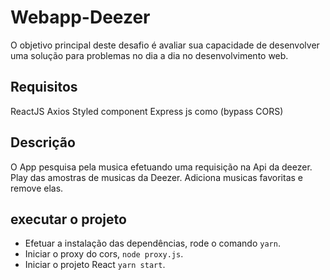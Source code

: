 # Webapp-Deezer

O objetivo principal deste desafio é avaliar sua capacidade de desenvolver uma solução para problemas no dia a dia no desenvolvimento web.

## Requisitos
ReactJS
Axios
Styled component
Express js como (bypass CORS)

## Descrição

O App pesquisa pela musica efetuando uma requisição na Api da deezer.
Play das amostras de musicas da Deezer.
Adiciona musicas favoritas e remove elas.

## executar o projeto

- Efetuar a instalação das dependências, rode o comando `yarn`.
- Iniciar o proxy do cors, `node proxy.js`.
- Iniciar o projeto React `yarn start`.
